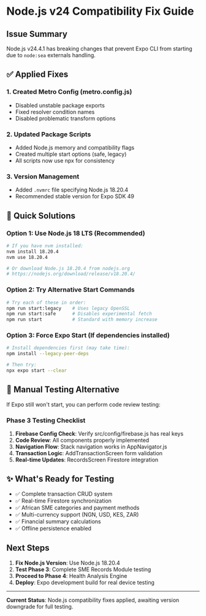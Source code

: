 # Node.js v24 Compatibility Fix Guide

## Issue Summary
Node.js v24.4.1 has breaking changes that prevent Expo CLI from starting due to `node:sea` externals handling.

## ✅ Applied Fixes

### 1. Created Metro Config (metro.config.js)
- Disabled unstable package exports
- Fixed resolver condition names
- Disabled problematic transform options

### 2. Updated Package Scripts
- Added Node.js memory and compatibility flags
- Created multiple start options (safe, legacy)
- All scripts now use npx for consistency

### 3. Version Management
- Added `.nvmrc` file specifying Node.js 18.20.4
- Recommended stable version for Expo SDK 49

## 🚀 Quick Solutions

### Option 1: Use Node.js 18 LTS (Recommended)
```bash
# If you have nvm installed:
nvm install 18.20.4
nvm use 18.20.4

# Or download Node.js 18.20.4 from nodejs.org
# https://nodejs.org/download/release/v18.20.4/
```

### Option 2: Try Alternative Start Commands
```bash
# Try each of these in order:
npm run start:legacy    # Uses legacy OpenSSL
npm run start:safe      # Disables experimental fetch
npm run start           # Standard with memory increase
```

### Option 3: Force Expo Start (If dependencies installed)
```bash
# Install dependencies first (may take time):
npm install --legacy-peer-deps

# Then try:
npx expo start --clear
```

## 🔧 Manual Testing Alternative

If Expo still won't start, you can perform code review testing:

### Phase 3 Testing Checklist
1. **Firebase Config Check**: Verify src/config/firebase.js has real keys
2. **Code Review**: All components properly implemented
3. **Navigation Flow**: Stack navigation works in AppNavigator.js
4. **Transaction Logic**: AddTransactionScreen form validation
5. **Real-time Updates**: RecordsScreen Firestore integration

## ✨ What's Ready for Testing

- ✅ Complete transaction CRUD system
- ✅ Real-time Firestore synchronization  
- ✅ African SME categories and payment methods
- ✅ Multi-currency support (NGN, USD, KES, ZAR)
- ✅ Financial summary calculations
- ✅ Offline persistence enabled

## Next Steps

1. **Fix Node.js Version**: Use Node.js 18.20.4
2. **Test Phase 3**: Complete SME Records Module testing
3. **Proceed to Phase 4**: Health Analysis Engine
4. **Deploy**: Expo development build for real device testing

---

**Current Status**: Node.js compatibility fixes applied, awaiting version downgrade for full testing.